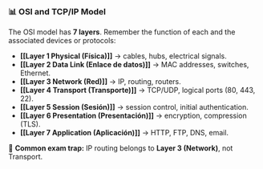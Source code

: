 ### 📊 OSI and TCP/IP Model

The OSI model has **7 layers**. Remember the function of each and the associated devices or protocols:

- **[[Layer 1 Physical (Física)]]** → cables, hubs, electrical signals.
- **[[Layer 2 Data Link (Enlace de datos)]]** → MAC addresses, switches, Ethernet. 
- **[[Layer 3 Network (Red)]]** → IP, routing, routers.
- **[[Layer 4 Transport (Transporte)]]** → TCP/UDP, logical ports (80, 443, 22).
- **[[Layer 5 Session (Sesión)]]** → session control, initial authentication.
- **[[Layer 6 Presentation (Presentación)]]** → encryption, compression (TLS).
- **[[Layer 7 Application (Aplicación)]]** → HTTP, FTP, DNS, email.

📌 **Common exam trap:** IP routing belongs to **Layer 3 (Network)**, not Transport.